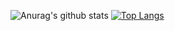 ![Anurag's github stats](https://github-readme-stats.vercel.app/api?username=CberYellowstone&theme=calm&show_icons=true)
[![Top Langs](https://github-readme-stats.vercel.app/api/top-langs/?username=CberYellowstone&layout=compact)](https://github.com/anuraghazra/github-readme-stats)
